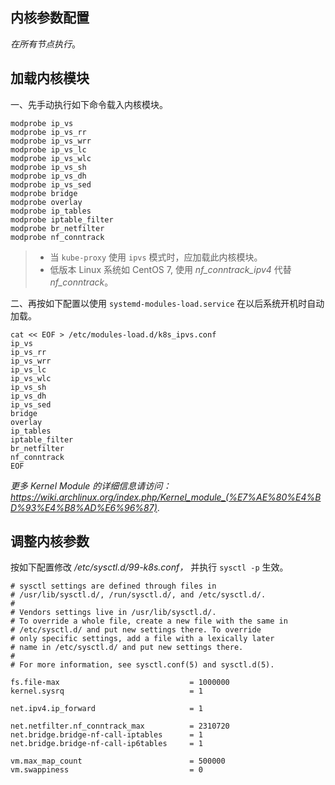 ## 内核参数配置

*在所有节点执行*。

## 加载内核模块

一、先手动执行如下命令载入内核模块。

```shell
modprobe ip_vs
modprobe ip_vs_rr
modprobe ip_vs_wrr
modprobe ip_vs_lc
modprobe ip_vs_wlc
modprobe ip_vs_sh
modprobe ip_vs_dh
modprobe ip_vs_sed
modprobe bridge
modprobe overlay
modprobe ip_tables
modprobe iptable_filter
modprobe br_netfilter
modprobe nf_conntrack
```

> - 当 `kube-proxy` 使用 `ipvs` 模式时，应加载此内核模块。
> - 低版本 Linux 系统如 CentOS 7, 使用 *nf_conntrack_ipv4* 代替 *nf_conntrack*。



二、再按如下配置以使用 `systemd-modules-load.service` 在以后系统开机时自动加载。

```shell
cat << EOF > /etc/modules-load.d/k8s_ipvs.conf
ip_vs
ip_vs_rr
ip_vs_wrr
ip_vs_lc
ip_vs_wlc
ip_vs_sh
ip_vs_dh
ip_vs_sed
bridge
overlay
ip_tables
iptable_filter
br_netfilter
nf_conntrack
EOF
```

*更多 Kernel Module 的详细信息请访问： https://wiki.archlinux.org/index.php/Kernel_module_(%E7%AE%80%E4%BD%93%E4%B8%AD%E6%96%87)*.

## 调整内核参数

按如下配置修改 */etc/sysctl.d/99-k8s.conf，* 并执行 `sysctl -p` 生效。

```shell
# sysctl settings are defined through files in
# /usr/lib/sysctl.d/, /run/sysctl.d/, and /etc/sysctl.d/.
#
# Vendors settings live in /usr/lib/sysctl.d/.
# To override a whole file, create a new file with the same in
# /etc/sysctl.d/ and put new settings there. To override
# only specific settings, add a file with a lexically later
# name in /etc/sysctl.d/ and put new settings there.
#
# For more information, see sysctl.conf(5) and sysctl.d(5).

fs.file-max                				= 1000000
kernel.sysrq                            = 1

net.ipv4.ip_forward                     = 1

net.netfilter.nf_conntrack_max          = 2310720
net.bridge.bridge-nf-call-iptables      = 1
net.bridge.bridge-nf-call-ip6tables     = 1

vm.max_map_count                        = 500000
vm.swappiness                           = 0
```